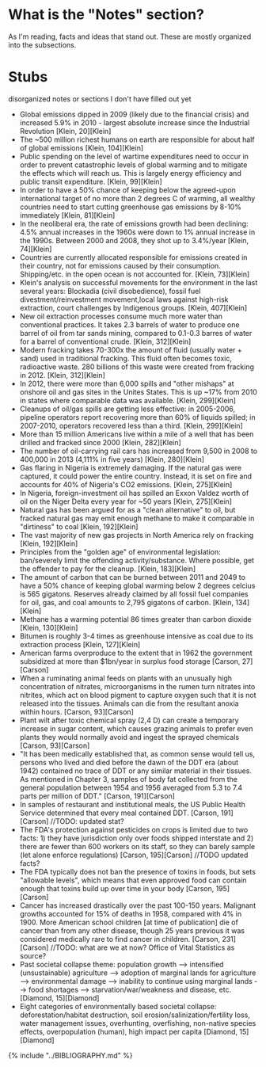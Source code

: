 # What is the "Notes" section?
As I'm reading, facts and ideas that stand out. These are mostly organized into the subsections.

# Stubs
disorganized notes or sections I don't have filled out yet

* Global emissions dipped in 2009 (likely due to the financial crisis) and increased 5.9% in 2010 - largest absolute increase since the Industrial Revolution [Klein, 20][Klein]
* The ~500 million richest humans on earth are responsible for about half of global emissions [Klein, 104][Klein]
* Public spending on the level of wartime expenditures need to occur in order to prevent catastrophic levels of global warming and to mitigate the effects which will reach us. This is largely energy efficiency and public transit expenditure. [Klein, 99][Klein]
* In order to have a 50% chance of keeping below the agreed-upon international target of no more than 2 degrees C of warming, all wealthy countries need to start cutting greenhouse gas emissions by 8-10% immediately [Klein, 81][Klein]
* In the neoliberal era, the rate of emissions growth had been declining: 4.5% annual increases in the 1960s were down to 1% annual increase in the 1990s. Between 2000 and 2008, they shot up to 3.4%/year [Klein, 74][Klein]
* Countries are currently allocated responsible for emissions created in their country, not for emissions caused by their consumption. Shipping/etc. in the open ocean is not accounted for. [Klein, 73][Klein]
* Klein's analysis on successful movements for the environment in the last several years: Blockadia (civil disobedience), fossil fuel divestment/reinvestment movement,local laws against high-risk extraction, court challenges by Indigenous groups. [Klein, 407][Klein]
* New oil extraction processes consume much more water than conventional practices. It takes 2.3 barrels of water to produce one barrel of oil from tar sands mining, compared to 0.1-0.3 barres of water for a barrel of conventional crude. [Klein, 312][Klein]
* Modern fracking takes 70-300x the amount of fluid (usually water + sand) used in traditional fracking. This fluid often becomes toxic, radioactive waste. 280 billions of this waste were created from fracking in 2012. [Klein, 312][Klein]
* In 2012, there were more than 6,000 spills and "other mishaps" at onshore oil and gas sites in the Unites States. This is up ~17% from 2010 in states where comparable data was available. [Klein, 299][Klein]
* Cleanups of oil/gas spills are getting less effective: in 2005-2006, pipeline operators report recovering more than 60% of liquids spilled; in 2007-2010, operators recovered less than a third. [Klein, 299][Klein]
* More than 15 million Americans live within a mile of a well that has been drilled and fracked since 2000 [Klein, 282][Klein]
* The number of oil-carrying rail cars has increased from 9,500 in 2008 to 400,000 in 2013 (4,111% in five years) [Klein, 280][Klein]
* Gas flaring in Nigeria is extremely damaging. If the natural gas were captured, it could power the entire country. Instead, it is set on fire and accounts for 40% of Nigeria's CO2 emissions. [Klein, 275][Klein]
* In Nigeria, foreign-investment oil has spilled an Exxon Valdez worth of oil on the Niger Delta every year for ~50 years [Klein, 275][Klein]
* Natural gas has been argued for as a "clean alternative" to oil, but fracked natural gas may emit enough methane to make it comparable in "dirtiness" to coal [Klein, 192][Klein]
* The vast majority of new gas projects in North America rely on fracking [Klein, 192][Klein]
* Principles from the "golden age" of environmental legislation: ban/severely limit the offending activity/substance. Where possible, get the offender to pay for the cleanup. [Klein, 183][Klein]
* The amount of carbon that can be burned between 2011 and 2049 to have a 50% chance of keeping global warming below 2 degrees celcius is 565 gigatons. Reserves already claimed by all fossil fuel companies for oil, gas, and coal amounts to 2,795 gigatons of carbon. [Klein, 134][Klein]
* Methane has a warming potential 86 times greater than carbon dioxide [Klein, 130][Klein]
* Bitumen is roughly 3-4 times as greenhouse intensive as coal due to its extraction process [Klein, 127][Klein]
* American farms overproduce to the extent that in 1962 the government subsidized at more than $1bn/year in surplus food storage [Carson, 27][Carson]
* When a ruminating animal feeds on plants with an unusually high concentration of nitrates, microorganisms in the rumen turn nitrates into nitrites, which act on blood pigment to capture oxygen such that it is not released into the tissues. Animals can die from the resultant anoxia within hours. [Carson, 93][Carson]
* Plant wilt after toxic chemical spray (2,4 D) can create a temporary increase in sugar content, which causes grazing animals to prefer even plants they would normally avoid and ingest the sprayed chemicals [Carson, 93][Carson]
* "It has been medically established that, as common sense would tell us, persons who lived and died before the dawn of the DDT era (about 1942) contained no trace of DDT or any similar material in their tissues. As mentioned in Chapter 3, samples of body fat collected from the general population between 1954 and 1956 averaged from 5.3 to 7.4 parts per million of DDT." [Carson, 191][Carson]
* In samples of restaurant and institutional meals, the US Public Health Service determined that every meal contained DDT. [Carson, 191][Carson] //TODO: updated stat?
* The FDA's protection against pesticides on crops is limited due to two facts: 1) they have jurisdiction only over foods shipped interstate and 2) there are fewer than 600 workers on its staff, so they can barely sample (let alone enforce regulations) [Carson, 195][Carson] //TODO updated facts?
* The FDA typically does not ban the presence of toxins in foods, but sets "allowable levels", which means that even approved food can contain enough that toxins build up over time in your body [Carson, 195][Carson]
* Cancer has increased drastically over the past 100-150 years. Malignant growths accounted for 15% of deaths in 1958, compared with 4% in 1900. More American school children [at time of publication] die of cancer than from any other disease, though 25 years previous it was considered medically rare to find cancer in children. [Carson, 231][Carson] //TODO: what are we at now? Office of Vital Statistics as source?
* Past societal collapse theme: population growth --> intensified (unsustainable) agriculture --> adoption of marginal lands for agriculture --> environmental damage --> inability to continue using marginal lands --> food shortages --> starvation/war/weakness and disease, etc. [Diamond, 15][Diamond]
* Eight categories of environmentally based societal collapse: deforestation/habitat destruction, soil erosion/salinization/fertility loss, water management issues, overhunting, overfishing, non-native species effects, overpopulation (human), high impact per capita [Diamond, 15][Diamond]


{% include "../BIBLIOGRAPHY.md" %}
